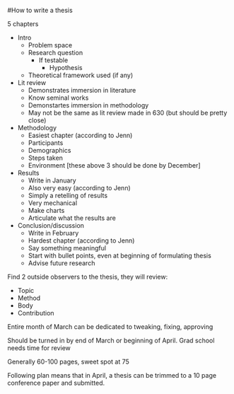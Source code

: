 #How to write a thesis

5 chapters

- Intro
	- Problem space
	- Research question
		- If testable
			- Hypothesis
	- Theoretical framework used (if any)
- Lit review
	- Demonstrates immersion in literature
	- Know seminal works
	- Demonstartes immersion in methodology
	- May not be the same as lit review made in 630 (but should be pretty close)
- Methodology
	- Easiest chapter (according to Jenn)
	- Participants
	- Demographics
	- Steps taken
	- Environment
[these above 3 should be done by December]
- Results
	- Write in January
	- Also very easy (according to Jenn)
	- Simply a retelling of results
	- Very mechanical
	- Make charts
	- Articulate what the results are
- Conclusion/discussion
	- Write in February
	- Hardest chapter (according to Jenn)
	- Say something meaningful
	- Start with bullet points, even at beginning of formulating thesis
	- Advise future research

Find 2 outside observers to the thesis, they will review:

- Topic
- Method
- Body
- Contribution

Entire month of March can be dedicated to tweaking, fixing, approving
 
Should be turned in by end of March or beginning of April. Grad school needs time for review

Generally 60-100 pages, sweet spot at 75

Following plan means that in April, a thesis can be trimmed to a 10 page conference paper and submitted.